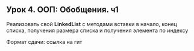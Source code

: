## Урок 4. ООП: Обобщения. ч1
Реализовать свой **LinkedList** с методами вставки в начало, конец списка, получения размера списка и получения
элемента по индексу

Формат сдачи: ссылка на гит